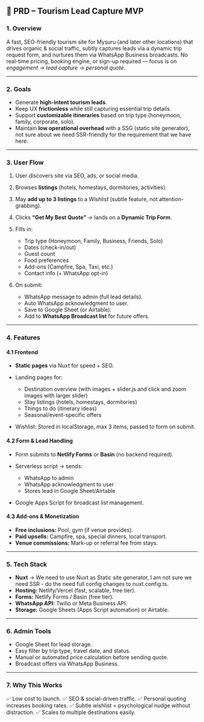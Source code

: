## **📝 PRD – Tourism Lead Capture MVP**

### **1. Overview**

A fast, SEO-friendly tourism site for Mysuru (and later other locations) that drives organic & social traffic, subtly captures leads via a dynamic trip request form, and nurtures them via WhatsApp Business broadcasts.
No real-time pricing, booking engine, or sign-up required — focus is on *engagement → lead capture → personal quote*.

---

### **2. Goals**

* Generate **high-intent tourism leads**.
* Keep UX **frictionless** while still capturing essential trip details.
* Support **customizable itineraries** based on trip type (honeymoon, family, corporate, solo).
* Maintain **low operational overhead** with a SSG (static site generator), not sure about we need SSR-friendly for the requirement that we have here.

---

### **3. User Flow**

1. User discovers site via SEO, ads, or social media.
2. Browses **listings** (hotels, homestays, dormitories, activities).
3. May **add up to 3 listings** to a *Wishlist* (subtle feature, not attention-grabbing).
4. Clicks **“Get My Best Quote”** → lands on a **Dynamic Trip Form**.
5. Fills in:

   * Trip type (Honeymoon, Family, Business, Friends, Solo)
   * Dates (check-in/out)
   * Guest count
   * Food preferences
   * Add-ons (Campfire, Spa, Taxi, etc.)
   * Contact info (+ WhatsApp opt-in)
6. On submit:

   * WhatsApp message to admin (full lead details).
   * Auto WhatsApp acknowledgment to user.
   * Save to Google Sheet (or Airtable).
   * Add to **WhatsApp Broadcast list** for future offers.

---

### **4. Features**

#### 4.1 Frontend

* **Static pages** via Nuxt for speed + SEO.
* Landing pages for:

  * Destination overview (with images + slider.js and click and zoom images with larger slider)
  * Stay listings (hotels, homestays, dormitories)
  * Things to do (itinerary ideas)
  * Seasonal/event-specific offers
* Wishlist: Stored in localStorage, max 3 items, passed to form on submit.

#### 4.2 Form & Lead Handling

* Form submits to **Netlify Forms** or **Basin** (no backend required).
* Serverless script → sends:

  * WhatsApp to admin
  * WhatsApp acknowledgment to user
  * Stores lead in Google Sheet/Airtable
* Google Apps Script for broadcast list management.

#### 4.3 Add-ons & Monetization

* **Free inclusions:** Pool, gym (if venue provides).
* **Paid upsells:** Campfire, spa, special dinners, local transport.
* **Venue commissions:** Mark-up or referral fee from stays.

---

### **5. Tech Stack**

* **Nuxt** → We need to use Nuxt as Static site generator, I am not sure we need SSR - do the need full config changes to nuxt.config.ts.
* **Hosting:** Netlify/Vercel (fast, scalable, free tier).
* **Forms:** Netlify Forms / Basin (free tier).
* **WhatsApp API:** Twilio or Meta Business API.
* **Storage:** Google Sheets (Apps Script automation) or Airtable.

---

### **6. Admin Tools**

* Google Sheet for lead storage.
* Easy filter by trip type, travel date, and status.
* Manual or automated price calculation before sending quote.
* Broadcast offers via WhatsApp Business.

---

### **7. Why This Works**

✅ Low cost to launch.
✅ SEO & social-driven traffic.
✅ Personal quoting increases booking rates.
✅ Subtle wishlist = psychological nudge without distraction.
✅ Scales to multiple destinations easily.
